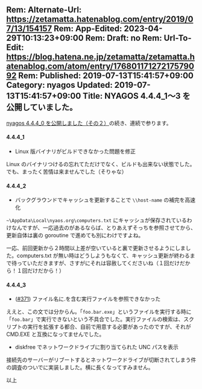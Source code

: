Rem: Alternate-Url: https://zetamatta.hatenablog.com/entry/2019/07/13/154157
Rem: App-Edited: 2023-04-29T10:13:23+09:00
Rem: Draft: no
Rem: Url-To-Edit: https://blog.hatena.ne.jp/zetamatta/zetamatta.hatenablog.com/atom/entry/17680117127217579092
Rem: Published: 2019-07-13T15:41:57+09:00
Category: nyagos
Updated: 2019-07-13T15:41:57+09:00
Title: NYAGOS 4.4.4_1～3 を公開していました。
---
[nyagos 4.4.4_0 を公開しました（その２）](http://zetamatta.hatenablog.com/entry/2019/07/13/151307)の続き、連続で参ります。

#### 4.4.4_1

* Linux 版バイナリがビルドできなかった問題を修正

Linux のバイナリつけるの忘れてただけでなく、ビルドも出来ない状態でした。でも、まったく苦情は来ませんでした（そりゃな）

#### 4.4.4_2

* バックグラウンドでキャッシュを更新することで `\\host-name` の補完を高速化

`~\AppData\Local\nyaos.org\computers.txt` にキャッシュが保存されているわけなんですが、一応過去のがあるならば、とりあえずそっちを参照させてから、更新自体は裏の goroutine で進めても別にわけですよね。

一応、前回更新から２時間以上差が空いていると裏で更新させるようにしました。computers.txt が無い時はどうしようもなくて、キャッシュ更新が終わるまで待っていただきますが、さすがにそれは容赦してくださいね（１回だけだから！１回だけだから！）

#### 4.4.4_3

* ([#371](https://github.com/zetamatta/nyagos/issues/371)) ファイル名に.を含む実行ファイルを参照できなかった

ええと、この文では分からん。「`foo.bar.exe`」というファイルを実行する時に「`foo.bar`」で実行できないという不具合でした。実行ファイルの検索は、スクリプトの実行を拡張する都合、自前で用意する必要があったのですが、それが CMD.EXE と互換になってませんでした。

* diskfree でネットワークドライブに割り当てられた UNC パスを表示

接続先のサーバーがリブートするとネットワークドライブが切断されてしまう件の調査のついでに実装しました。横に長くなってすみません。

以上
